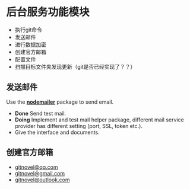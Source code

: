 # 后台服务功能模块

+ 执行git命令
+ 发送邮件
+ 进行数据加密
+ 创建官方邮箱
+ 配置文件
+ 扫描目标文件夹发现更新（git是否已经实现了？？）



## 发送邮件

Use the [<b>nodemailer</b>](http://nodemailer.com) package to send email.

+ <b>Done</b> Send test mail. 
+ <b>Doing</b> Implement and test mail helper package, different mail service provider has different setting (port, SSL, token etc.).
+ Give the interface and documents. 


## 创建官方邮箱
+ gitnovel@qq.com
+ gitnovel@gmail.com
+ gitnovel@outlook.com
